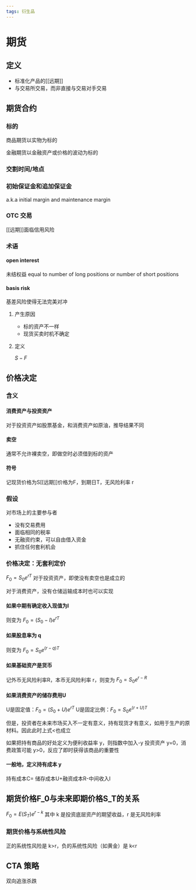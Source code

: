```yaml
---
tags: 衍生品
---
```

# 期货

## 定义

- 标准化产品的[[远期]]
- 与交易所交易，而非直接与交易对手交易

## 期货合约

### 标的

商品期货以实物为标的

金融期货以金融资产或价格的波动为标的

### 交割时间/地点

### 初始保证金和追加保证金

a.k.a initial margin and maintenance margin

### OTC 交易

[[远期]]面临信用风险

### 术语

#### open interest

未结权益 equal to number of long positions or number of short positions

#### basis risk

基差风险使得无法完美对冲

1. 产生原因

    - 标的资产不一样
    - 现货买卖时机不确定

2. 定义

    $S-F$

## 价格决定

### 含义

#### 消费资产与投资资产

对于投资资产如股票基金，和消费资产如原油，推导结果不同

#### 卖空

通常不允许裸卖空，即做空时必须借到标的资产

#### 符号

记现货价格为S[[远期]]价格为F，到期日T，无风险利率 r

### 假设

对市场上的主要参与者

- 没有交易费用
- 面临相同的税率
- 无融资约束，可以自由借入资金
- 抓住任何套利机会

### 价格决定：无套利定价

$F_0=S_0e^{rT}$ 对于投资资产，即使没有卖空也是成立的

对于消费资产，没有仓储运输成本时也可以实现

#### 如果中期有确定收入现值为I

则变为 $F_0=(S_0-I)e^{rT}$

#### 如果股息率为 q

则变为 $F_0=S_0e^{(r-q)T}$

#### 如果基础资产是货币

记外币无风险利率R，本币无风险利率 r，则变为 $F_0=S_0e^{r-R}$

#### 如果消费资产的储存费用U

U是固定值：$F_0=(S_0+U)e^{rT}$ U是固定比例：$F_0=S_0e^{(r+U)T}$

但是，投资者在未来市场买入不一定有意义，持有现货才有意义，如用于生产的原材料。因此此时上式<也成立

如果把持有商品的好处定义为便利收益率 y，则指数中加入-y 投资资产 y=0，消费政策可能 y>0，反应了即时获得该商品的重要性

#### 一般地，定义持有成本 y

持有成本C= 储存成本U+融资成本R-中间收入I

## 期货价格F_0与未来即期价格S_T的关系

$F_0=E(S_T)e^{r-k}$ 其中 k 是投资底层资产的期望收益，r 是无风险利率

### 期货价格与系统性风险

正的系统性风险是 k>r，负的系统性风险（如黄金）是 k<r

## CTA 策略

双向追涨杀跌
